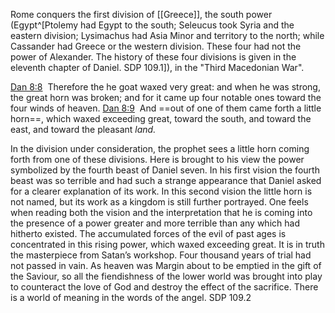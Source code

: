 Rome conquers the first division of [[Greece]], the south power (Egypt^[Ptolemy had Egypt to the south; Seleucus took Syria and the eastern division; Lysimachus had Asia Minor and territory to the north; while Cassander had Greece or the western division. These four had not the power of Alexander. The history of these four divisions is given in the eleventh chapter of Daniel. SDP 109.1]), in the "Third Macedonian War". 

[Dan 8:8](verseid:27.8.8)  Therefore the he goat waxed very great: and when he was strong, the great horn was broken; and for it came up four notable ones toward the four winds of heaven.
[Dan 8:9](verseid:27.8.9)  And ==out of one of them came forth a little horn==, which waxed exceeding great, toward the south, and toward the east, and toward the pleasant _land._

In the division under consideration, the prophet sees a little horn coming forth from one of these divisions. Here is brought to his view the power symbolized by the fourth beast of Daniel seven. In his first vision the fourth beast was so terrible and had such a strange appearance that Daniel asked for a clearer explanation of its work. In this second vision the little horn is not named, but its work as a kingdom is still further portrayed. One feels when reading both the vision and the interpretation that he is coming into the presence of a power greater and more terrible than any which had hitherto existed. The accumulated forces of the evil of past ages is concentrated in this rising power, which waxed exceeding great. It is in truth the masterpiece from Satan’s workshop. Four thousand years of trial had not passed in vain. As heaven was Margin about to be emptied in the gift of the Saviour, so all the fiendishness of the lower world was brought into play to counteract the love of God and destroy the effect of the sacrifice. There is a world of meaning in the words of the angel. SDP 109.2


